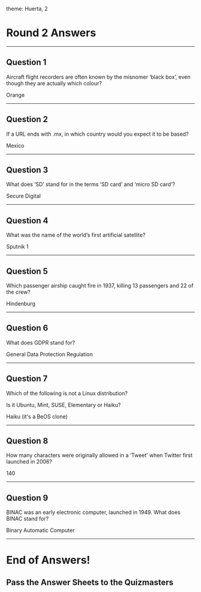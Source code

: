 theme: Huerta, 2

# Round 2 Answers

---

## Question 1
Aircraft flight recorders are often known by the misnomer ‘black box’, even though they are actually which colour?

Orange

---


## Question 2
If a URL ends with .mx, in which country would you expect it to be based?

Mexico

---


## Question 3
What does ‘SD’ stand for in the terms ‘SD card’ and ‘micro SD card’?

Secure Digital

---


## Question 4
What was the name of the world’s first artificial satellite?

Sputnik 1

---


## Question 5
Which passenger airship caught fire in 1937, killing 13 passengers and 22 of the crew?

Hindenburg

---


## Question 6
What does GDPR stand for?

General Data Protection Regulation

---


## Question 7
Which of the following is not a Linux distribution?

Is it Ubuntu, Mint, SUSE, Elementary or Haiku?


Haiku (it's a BeOS clone)

---


## Question 8
How many characters were originally allowed in a ‘Tweet’ when Twitter first launched in 2006?

140

---


## Question 9
BINAC was an early electronic computer, launched in 1949. What does BINAC stand for?

Binary Automatic Computer

---


# End of Answers!

## Pass the Answer Sheets to the Quizmasters
